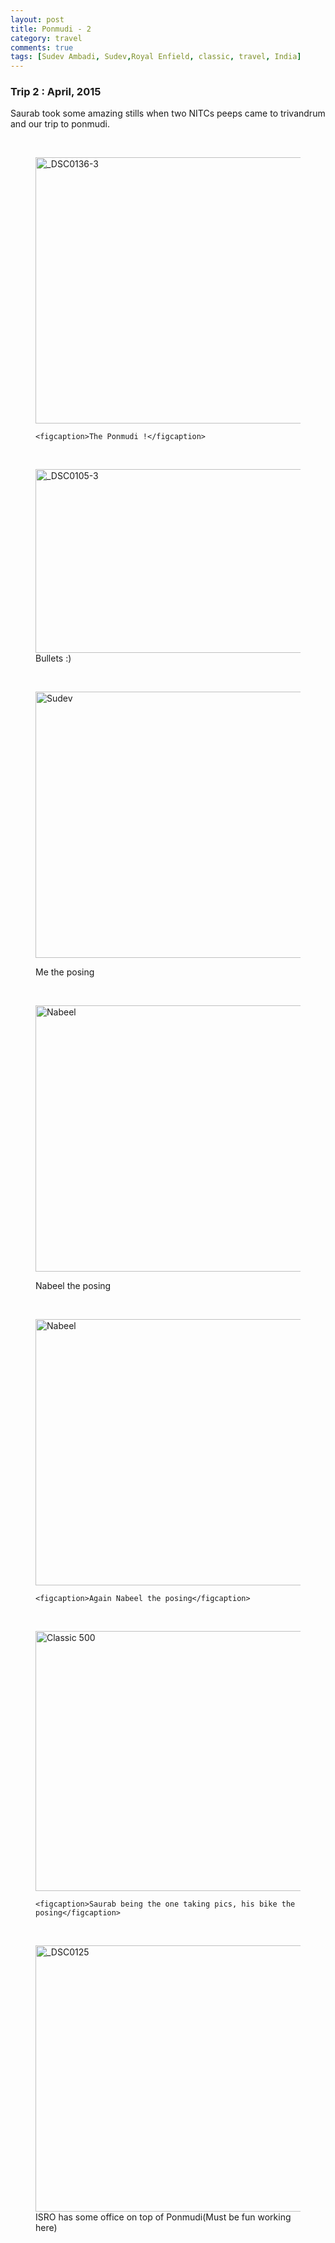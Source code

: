 ```yaml
---
layout: post
title: Ponmudi - 2 
category: travel
comments: true
tags: [Sudev Ambadi, Sudev,Royal Enfield, classic, travel, India]
---
```

### Trip 2 : April, 2015

Saurab took some amazing stills when two NITCs peeps came to trivandrum and our trip to ponmudi.

<br />
<figure class="one">
<a href="https://www.flickr.com/photos/80443278@N03/16977789492" title="_DSC0136-3 by Saurab Devananadan, on Flickr"><img src="https://farm8.staticflickr.com/7636/16977789492_0e1609360b_z.jpg" width="640" height="426" alt="_DSC0136-3"></a>
 
    <figcaption>The Ponmudi !</figcaption>
</figure>
<br />
<figure class="one">
    <a href="https://www.flickr.com/photos/80443278@N03/16792873849" title="_DSC0105-3 by Saurab Devananadan, on Flickr"><img src="https://farm9.staticflickr.com/8703/16792873849_36d795427d_z.jpg" width="640" height="294" alt="_DSC0105-3"></a>
    <figcaption>Bullets :)</figcaption>
</figure>
<br />
<figure class="one">

<a href="https://www.flickr.com/photos/80443278@N03/16953006726" title="Sudev by Saurab Devananadan, on Flickr"><img src="https://farm9.staticflickr.com/8694/16953006726_e97bc63994_z.jpg" width="640" height="426" alt="Sudev"></a>
    <figcaption>Me the posing</figcaption>
</figure>
<br />
<figure class="one">

<a href="https://www.flickr.com/photos/80443278@N03/16358760633" title="Nabeel by Saurab Devananadan, on Flickr"><img src="https://farm8.staticflickr.com/7617/16358760633_bb2906d655_z.jpg" width="640" height="426" alt="Nabeel"></a>
    <figcaption>Nabeel the posing</figcaption>
</figure>
<br />
<figure class="one">
<a href="https://www.flickr.com/photos/80443278@N03/16812974848" title="Nabeel by Saurab Devananadan, on Flickr"><img src="https://farm8.staticflickr.com/7597/16812974848_e643e14857_z.jpg" width="640" height="426" alt="Nabeel"></a>
 
    <figcaption>Again Nabeel the posing</figcaption>
</figure>
<br />
<figure class="one">
<a href="https://www.flickr.com/photos/80443278@N03/16774491987" title="Classic 500 by Saurab Devananadan, on Flickr"><img src="https://farm9.staticflickr.com/8753/16774491987_7771471dbc_z.jpg" width="640" height="416" alt="Classic 500"></a>
 
    <figcaption>Saurab being the one taking pics, his bike the posing</figcaption>
</figure>
<br />
<figure class="one">
<a href="https://www.flickr.com/photos/80443278@N03/16990308092" title="_DSC0125 by Saurab Devananadan, on Flickr"><img src="https://farm9.staticflickr.com/8727/16990308092_bcc0519090_z.jpg" width="640" height="426" alt="_DSC0125"></a>
    <figcaption>ISRO has some office on top of Ponmudi(Must be fun working here)</figcaption>
</figure>

